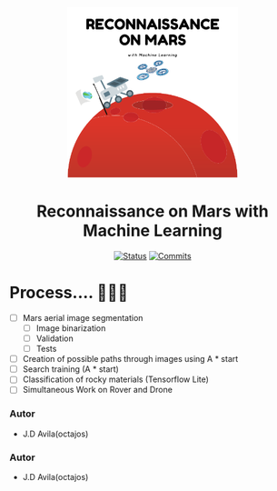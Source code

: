 <p align="center">
  <a href="" rel="noopener">
 <img width=300px height=300px src="image/logo.png" alt="Project logo"></a>
</p>

<h1 align="center"> Reconnaissance on Mars with Machine Learning </h1>

<div align="center">

[![Status](https://img.shields.io/badge/status-active-success.svg)]()
[![Commits](https://img.shields.io/github/last-commit/eljosephavila123/ReconnaissanceOnMars)]()

</div>

# Process.... 🧑🏼‍💻

- [ ] Mars aerial image segmentation
  - [ ] Image binarization
  - [ ] Validation
  - [ ] Tests
- [ ] Creation of possible paths through images using A \* start
- [ ] Search training (A \* start)
- [ ] Classification of rocky materials (Tensorflow Lite)
- [ ] Simultaneous Work on Rover and Drone

### Autor

- J.D Avila(octajos)

### Autor

- J.D Avila(octajos)
